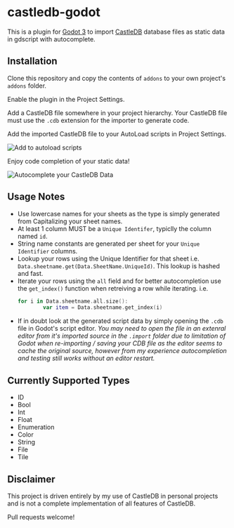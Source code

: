 # castledb-godot
This is a plugin for [Godot 3](https://godotengine.org/) to import [CastleDB](http://castledb.org/) database files as static data in gdscript with autocomplete.

## Installation
Clone this repository and copy the contents of `addons` to your own project's `addons` folder.

Enable the plugin in the Project Settings.

Add a CastleDB file somewhere in your project hierarchy. Your CastleDB file must use the `.cdb` extension for the importer to generate code.

Add the imported CastleDB file to your AutoLoad scripts in Project Settings.

![Add to autoload scripts](docs/project-settings-autoload.png "Add to autoload scripts")

Enjoy code completion of your static data!

![Autocomplete your CastleDB Data](docs/autocomplete.png "Autocomplete your CastleDB Data")

## Usage Notes
- Use lowercase names for your sheets as the type is simply generated from Capitalizing your sheet names.
- At least 1 column MUST be a `Unique Identifer`, typiclly the column named `id`.
- String name constants are generated per sheet for your `Unique Identifier` columns.
- Lookup your rows using the Unique Identifier for that sheet i.e. `Data.sheetname.get(Data.SheetName.UniqueId)`. This lookup is hashed and fast.
- Iterate your rows using the `all` field and for better autocompletion use the `get_index()` function when retreiving a row while iterating. i.e.
    ```swift
    for i in Data.sheetname.all.size():
            var item = Data.sheetname.get_index(i)
    ```
- If in doubt look at the generated script data by simply opening the `.cdb` file in Godot's script editor. *You may need to open the file in an extenral editor from it's imported source in the `.import` folder due to  limitation of Godot when re-importing / saving your CDB file as the editor seems to cache the original source, however from my experience autocompletion and testing still works without an editor restart.*

## Currently Supported Types
 - ID
 - Bool
 - Int
 - Float
 - Enumeration
 - Color
 - String
 - File
 - Tile

## Disclaimer
This project is driven entirely by my use of CastleDB in personal projects and is not a complete implementation of all features of CastleDB.

Pull requests welcome!

